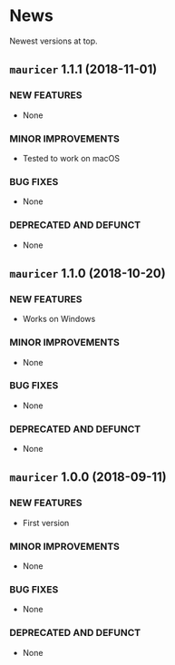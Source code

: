 # News

Newest versions at top.

## `mauricer` 1.1.1 (2018-11-01)

### NEW FEATURES

  * None

### MINOR IMPROVEMENTS

  * Tested to work on macOS

### BUG FIXES

  * None

### DEPRECATED AND DEFUNCT

  * None

## `mauricer` 1.1.0 (2018-10-20)

### NEW FEATURES

  * Works on Windows

### MINOR IMPROVEMENTS

  * None

### BUG FIXES

  * None

### DEPRECATED AND DEFUNCT

  * None

## `mauricer` 1.0.0 (2018-09-11)

### NEW FEATURES

  * First version

### MINOR IMPROVEMENTS

  * None

### BUG FIXES

  * None

### DEPRECATED AND DEFUNCT

  * None
